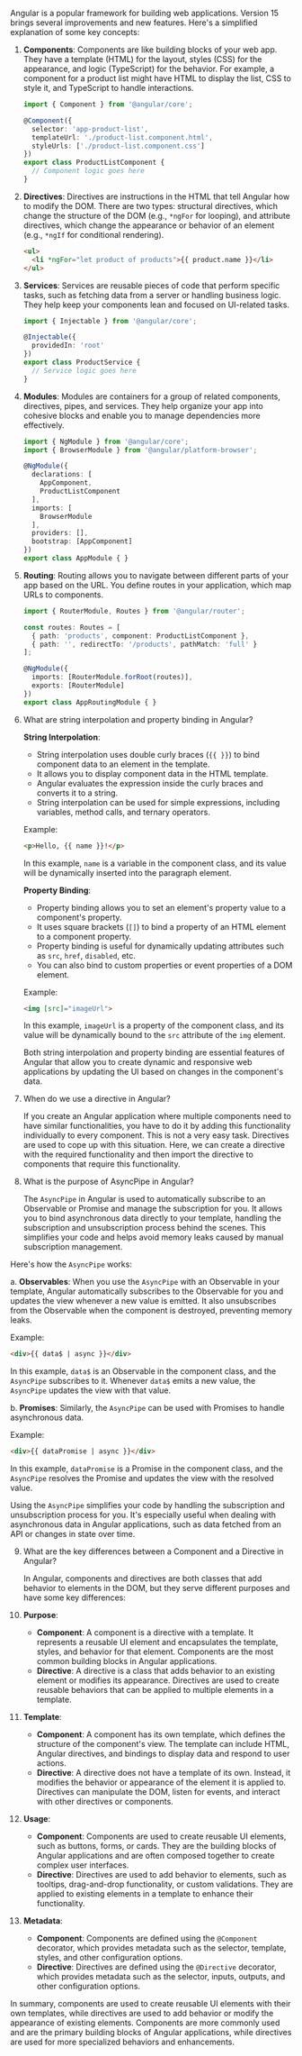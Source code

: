 Angular is a popular framework for building web applications. Version 15 brings several improvements and new features. Here's a simplified explanation of some key concepts:

1. **Components**: Components are like building blocks of your web app. They have a template (HTML) for the layout, styles (CSS) for the appearance, and logic (TypeScript) for the behavior. For example, a component for a product list might have HTML to display the list, CSS to style it, and TypeScript to handle interactions.

   ```typescript
   import { Component } from '@angular/core';

   @Component({
     selector: 'app-product-list',
     templateUrl: './product-list.component.html',
     styleUrls: ['./product-list.component.css']
   })
   export class ProductListComponent {
     // Component logic goes here
   }
   ```

2. **Directives**: Directives are instructions in the HTML that tell Angular how to modify the DOM. There are two types: structural directives, which change the structure of the DOM (e.g., `*ngFor` for looping), and attribute directives, which change the appearance or behavior of an element (e.g., `*ngIf` for conditional rendering).

   ```html
   <ul>
     <li *ngFor="let product of products">{{ product.name }}</li>
   </ul>
   ```

3. **Services**: Services are reusable pieces of code that perform specific tasks, such as fetching data from a server or handling business logic. They help keep your components lean and focused on UI-related tasks.

   ```typescript
   import { Injectable } from '@angular/core';

   @Injectable({
     providedIn: 'root'
   })
   export class ProductService {
     // Service logic goes here
   }
   ```

4. **Modules**: Modules are containers for a group of related components, directives, pipes, and services. They help organize your app into cohesive blocks and enable you to manage dependencies more effectively.

   ```typescript
   import { NgModule } from '@angular/core';
   import { BrowserModule } from '@angular/platform-browser';

   @NgModule({
     declarations: [
       AppComponent,
       ProductListComponent
     ],
     imports: [
       BrowserModule
     ],
     providers: [],
     bootstrap: [AppComponent]
   })
   export class AppModule { }
   ```

5. **Routing**: Routing allows you to navigate between different parts of your app based on the URL. You define routes in your application, which map URLs to components.

   ```typescript
   import { RouterModule, Routes } from '@angular/router';

   const routes: Routes = [
     { path: 'products', component: ProductListComponent },
     { path: '', redirectTo: '/products', pathMatch: 'full' }
   ];

   @NgModule({
     imports: [RouterModule.forRoot(routes)],
     exports: [RouterModule]
   })
   export class AppRoutingModule { }
   ```

6. What are string interpolation and property binding in Angular?

   **String Interpolation**:
   - String interpolation uses double curly braces (`{{ }}`) to bind component data to an element in the template.
   - It allows you to display component data in the HTML template.
   - Angular evaluates the expression inside the curly braces and converts it to a string.
   - String interpolation can be used for simple expressions, including variables, method calls, and ternary operators.

   Example:
   ```html
   <p>Hello, {{ name }}!</p>
   ```

   In this example, `name` is a variable in the component class, and its value will be dynamically inserted into the paragraph element.

   **Property Binding**:
   - Property binding allows you to set an element's property value to a component's property.
   - It uses square brackets (`[]`) to bind a property of an HTML element to a component property.
   - Property binding is useful for dynamically updating attributes such as `src`, `href`, `disabled`, etc.
   - You can also bind to custom properties or event properties of a DOM element.

   Example:
   ```html
   <img [src]="imageUrl">
   ```

   In this example, `imageUrl` is a property of the component class, and its value will be dynamically bound to the `src` attribute of the `img` element.

   Both string interpolation and property binding are essential features of Angular that allow you to create dynamic and responsive web applications by updating the UI      based on changes in the component's data.

7. When do we use a directive in Angular?
   
   If you create an Angular application where multiple components need to have similar functionalities, you have to do it by adding this functionality individually to       every component. This is not a very easy task. Directives are used to cope up with this situation. Here, we can create a directive with the required functionality and    then import the directive to components that require this functionality.

8. What is the purpose of AsyncPipe in Angular?

   The `AsyncPipe` in Angular is used to automatically subscribe to an Observable or Promise and manage the subscription for you. It allows you to bind asynchronous data directly to your template, handling the subscription and unsubscription process behind the scenes. This simplifies your code and helps avoid memory leaks caused by manual subscription management.

Here's how the `AsyncPipe` works:

a. **Observables**: When you use the `AsyncPipe` with an Observable in your template, Angular automatically subscribes to the Observable for you and updates the view whenever a new value is emitted. It also unsubscribes from the Observable when the component is destroyed, preventing memory leaks.

   Example:
   ```html
   <div>{{ data$ | async }}</div>
   ```

   In this example, `data$` is an Observable in the component class, and the `AsyncPipe` subscribes to it. Whenever `data$` emits a new value, the `AsyncPipe` updates the view with that value.

b. **Promises**: Similarly, the `AsyncPipe` can be used with Promises to handle asynchronous data.

   Example:
   ```html
   <div>{{ dataPromise | async }}</div>
   ```

   In this example, `dataPromise` is a Promise in the component class, and the `AsyncPipe` resolves the Promise and updates the view with the resolved value.

   Using the `AsyncPipe` simplifies your code by handling the subscription and unsubscription process for you. It's especially useful when dealing with asynchronous data    in Angular applications, such as data fetched from an API or changes in state over time.

9. What are the key differences between a Component and a Directive in Angular?

   In Angular, components and directives are both classes that add behavior to elements in the DOM, but they serve different purposes and have some key differences:

1. **Purpose**:
   - **Component**: A component is a directive with a template. It represents a reusable UI element and encapsulates the template, styles, and behavior for that element. Components are the most common building blocks in Angular applications.
   - **Directive**: A directive is a class that adds behavior to an existing element or modifies its appearance. Directives are used to create reusable behaviors that can be applied to multiple elements in a template.

2. **Template**:
   - **Component**: A component has its own template, which defines the structure of the component's view. The template can include HTML, Angular directives, and bindings to display data and respond to user actions.
   - **Directive**: A directive does not have a template of its own. Instead, it modifies the behavior or appearance of the element it is applied to. Directives can manipulate the DOM, listen for events, and interact with other directives or components.

3. **Usage**:
   - **Component**: Components are used to create reusable UI elements, such as buttons, forms, or cards. They are the building blocks of Angular applications and are often composed together to create complex user interfaces.
   - **Directive**: Directives are used to add behavior to elements, such as tooltips, drag-and-drop functionality, or custom validations. They are applied to existing elements in a template to enhance their functionality.

4. **Metadata**:
   - **Component**: Components are defined using the `@Component` decorator, which provides metadata such as the selector, template, styles, and other configuration options.
   - **Directive**: Directives are defined using the `@Directive` decorator, which provides metadata such as the selector, inputs, outputs, and other configuration options.

In summary, components are used to create reusable UI elements with their own templates, while directives are used to add behavior or modify the appearance of existing elements. Components are more commonly used and are the primary building blocks of Angular applications, while directives are used for more specialized behaviors and enhancements.
   
